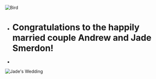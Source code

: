 ![Bird](//media.giphy.com/media/495ysA9jpXN4i1ZV2h/giphy.gif)

* # Congratulations to the happily married couple Andrew and Jade Smerdon!
*   
    
![Jade's Wedding](https://s8.postimg.cc/6bnpt3aad/wedding.jpg)
